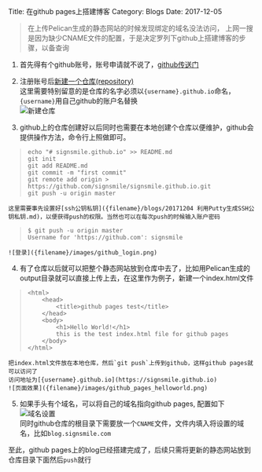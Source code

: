 Title: 在github pages上搭建博客
Category: Blogs
Date: 2017-12-05

>在上传Pelican生成的静态网站的时候发现绑定的域名没法访问，
上网一搜是因为缺少CNAME文件的配置，于是决定罗列下github上搭建博客的步骤，以备查询

1. 首先得有个github账号，账号申请就不说了，[github传送门](https://github.com/)

2. 注册账号后[新建一个仓库(repository)](https://github.com/new)  
这里需要特别留意的是仓库的名字必须以`{username}.github.io`命名，`{username}`用自己github的账户名替换  
![新建仓库]({filename}/images/new_github_pages_repository.png)  

3. github上的仓库创建好以后同时也需要在本地创建个仓库以便维护，github会提供操作方法，命令行上照做即可。
>     echo "# signsmile.github.io" >> README.md
>     git init
>     git add README.md
>     git commit -m "first commit"
>     git remote add origin > https://github.com/signsmile/signsmile.github.io.git
>     git push -u origin master

    这里需要事先设置好[ssh公钥私钥]({filename}/blogs/20171204 利用Putty生成SSH公钥私钥.md)，以便获得push的权限。当然也可以在每次push的时候输入账户密码
>     $ git push -u origin master
>     Username for 'https://github.com': signsmile

    ![登录]({filename}/images/github_login.png)

4. 有了仓库以后就可以把整个静态网站放到仓库中去了，比如用Pelican生成的output目录就可以直接上传上去，在这里作为例子，新建一个index.html文件
>     <html>
>         <head>
>             <title>github pages test</title>
>         </head>
>         <body>
>             <h1>Hello World!</h1>
>             this is the test index.html file for github pages
>         </body>
>     </html>

    把index.html文件放在本地仓库，然后`git push`上传到github，这样github pages就可以访问了  
    访问地址为[{username}.github.io](https://signsmile.github.io)  
    ![页面效果]({filename}/images/github_pages_helloworld.png)

5. 如果手头有个域名，可以将自己的域名指向github pages, 配置如下  
    ![域名设置]({filename}/images/github_pages_domain_name_setting.png)  
    同时github仓库的根目录下需要放一个`CNAME`文件，文件内填入将设置的域名，比如`blog.signsmile.com`

至此，github pages上的blog已经搭建完成了，后续只需将更新的静态网站放到仓库目录下面然后`push`就行
